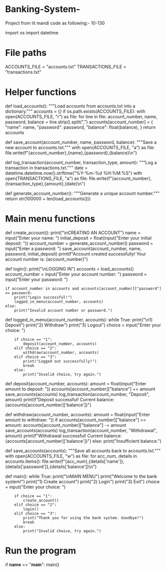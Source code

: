 # Banking-System-
Project from iit mandi 
code as following:- 10-130






import os
import datetime

# File paths
ACCOUNTS_FILE = "accounts.txt"
TRANSACTIONS_FILE = "transactions.txt"

# Helper functions
def load_accounts():
    """Load accounts from accounts.txt into a dictionary."""
    accounts = {}
    if os.path.exists(ACCOUNTS_FILE):
        with open(ACCOUNTS_FILE, "r") as file:
            for line in file:
                account_number, name, password, balance = line.strip().split(",")
                accounts[account_number] = {
                    "name": name,
                    "password": password,
                    "balance": float(balance),
                }
    return accounts

def save_account(account_number, name, password, balance):
    """Save a new account to accounts.txt."""
    with open(ACCOUNTS_FILE, "a") as file:
        file.write(f"{account_number},{name},{password},{balance}\n")

def log_transaction(account_number, transaction_type, amount):
    """Log a transaction in transactions.txt."""
    date = datetime.datetime.now().strftime("%Y-%m-%d %H:%M:%S")
    with open(TRANSACTIONS_FILE, "a") as file:
        file.write(f"{account_number},{transaction_type},{amount},{date}\n")

def generate_account_number():
    """Generate a unique account number."""
    return str(100000 + len(load_accounts()))

# Main menu functions
def create_account():
    print("\nCREATING AN ACCOUNT")
    name = input("Enter your name: ")
    initial_deposit = float(input("Enter your initial deposit: "))
    account_number = generate_account_number()
    password = input("Enter a password: ")
    save_account(account_number, name, password, initial_deposit)
    print(f"Account created successfully! Your account number is: {account_number}")

def login():
    print("\nLOGGING IN")
    accounts = load_accounts()
    account_number = input("Enter your account number: ")
    password = input("Enter your password: ")

    if account_number in accounts and accounts[account_number]["password"] == password:
        print("Login successful!")
        logged_in_menu(account_number, accounts)
    else:
        print("Invalid account number or password.")

def logged_in_menu(account_number, accounts):
    while True:
        print("\n1) Deposit")
        print("2) Withdraw")
        print("3) Logout")
        choice = input("Enter your choice: ")

        if choice == "1":
            deposit(account_number, accounts)
        elif choice == "2":
            withdraw(account_number, accounts)
        elif choice == "3":
            print("Logged out successfully!")
            break
        else:
            print("Invalid choice, try again.")

def deposit(account_number, accounts):
    amount = float(input("Enter amount to deposit: "))
    accounts[account_number]["balance"] += amount
    save_accounts(accounts)
    log_transaction(account_number, "Deposit", amount)
    print(f"Deposit successful! Current balance: {accounts[account_number]['balance']}")

def withdraw(account_number, accounts):
    amount = float(input("Enter amount to withdraw: "))
    if accounts[account_number]["balance"] >= amount:
        accounts[account_number]["balance"] -= amount
        save_accounts(accounts)
        log_transaction(account_number, "Withdrawal", amount)
        print(f"Withdrawal successful! Current balance: {accounts[account_number]['balance']}")
    else:
        print("Insufficient balance.")

def save_accounts(accounts):
    """Save all accounts back to accounts.txt."""
    with open(ACCOUNTS_FILE, "w") as file:
        for acc_num, details in accounts.items():
            file.write(f"{acc_num},{details['name']},{details['password']},{details['balance']}\n")

def main():
    while True:
        print("\nMAIN MENU")
        print("Welcome to the bank system!")
        print("1) Create account")
        print("2) Login")
        print("3) Exit")
        choice = input("Enter your choice: ")

        if choice == "1":
            create_account()
        elif choice == "2":
            login()
        elif choice == "3":
            print("Thank you for using the bank system. Goodbye!")
            break
        else:
            print("Invalid choice, try again.")

# Run the program
if __name__ == "__main__":
    main()

